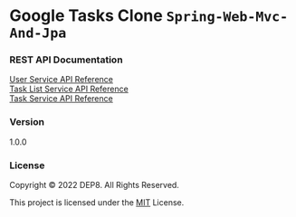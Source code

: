 # Google Tasks Clone `Spring-Web-Mvc-And-Jpa`

### REST API Documentation
[User Service API Reference](https://documenter.getpostman.com/view/2805535/UyxnEkBp) <br>
[Task List Service API Reference](https://documenter.getpostman.com/view/2805535/Uyxoh3uc) <br>
[Task Service API Reference](https://documenter.getpostman.com/view/2805535/Uyxoj56p)

### Version
1.0.0

### License
Copyright © 2022 DEP8. All Rights Reserved. <br>

This project is licensed under the [MIT](LICENSE.txt) License.